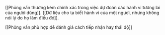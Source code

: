 [[Phỏng vấn thường kém chính xác trong việc dự đoán các hành vi tương lai của người dùng]]. [[Dữ liệu cho ta biết hành vi của một người, nhưng không nói lý do họ làm điều đó]]. 

[[Phỏng vấn phù hợp để đánh giá cách tiếp nhận hay thái độ]]
